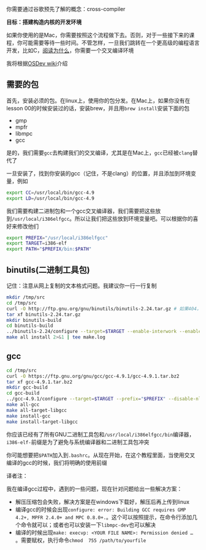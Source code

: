 你需要通过谷歌预先了解的概念：cross-compiler

**目标：搭建构造内核的开发环境**

如果你使用的是Mac，你需要按照这个流程做下去。否则，对于一些接下来的课程，你可能需要等待一些时间。不管怎样，一旦我们跳转在一个更高级的编程语言开发，比如C，[阅读为什么]()，你需要一个交叉编译环境

我将根据[OSDev wiki]()介绍

需要的包
------
首先，安装必须的包。在linux上，使用你的包分发。在Mac上，如果你没有在lesson 00的时候安装过的话，安装brew，并且用`brew install`安装下面的包
- gmp
- mpfr
- libmpc
- gcc

是的，我们需要`gcc`去构建我们的交叉编译，尤其是在Mac上，`gcc`已经被`clang`替代了

一旦安装了，找到你安装的gcc（记住，不是clang）的位置，并且添加到环境变量，例如
```bash
export CC=/usr/local/bin/gcc-4.9
export LD=/usr/local/bin/gcc-4.9
```
我们需要构建二进制包和一个gcc交叉编译器，我们需要把这些放到`/usr/local/i386elfgcc`。所以让我们把这些放到环境变量吧。可以根据你的喜好来修改他们
```bash
export PREFIX="/usr/local/i386elfgcc"
export TARGET=i386-elf
export PATH="$PREFIX/bin:$PATH"
```

binutils(二进制工具包)
-------
记住：注意从网上复制的文本格式问题。我建议你一行一行复制
```bash
mkdir /tmp/src
cd /tmp/src
curl -O http://ftp.gnu.org/gnu/binutils/binutils-2.24.tar.gz # 如果404，查找一个最近的版本
tar xf binutils-2.24.tar.gz
mkdir binutils-build
cd binutils-build
../binutils-2.24/configure --target=$TARGET --enable-interwork --enable-multilib --disable-nls --disable-werror --prefix=$PREFIX 2>&1 | tee configure.log
make all install 2>&1 | tee make.log
```

gcc
-----
```bash
cd /tmp/src
curl -O https://ftp.gnu.org/gnu/gcc/gcc-4.9.1/gcc-4.9.1.tar.bz2
tar xf gcc-4.9.1.tar.bz2
mkdir gcc-build
cd gcc-build
../gcc-4.9.1/configure --target=$TARGET --prefix="$PREFIX" --disable-nls --disable-libssp --enable-languages=c --without-headers
make all-gcc 
make all-target-libgcc 
make install-gcc 
make install-target-libgcc 
```
你应该已经有了所有GNU二进制工具包和`/usr/local/i386elfgcc/bin`编译器，`i386-elf-`前缀是为了避免与系统编译器和二进制工具包冲突

你可能想要把`$PATH`加入到`.bashrc`。从现在开始，在这个教程里面，当使用交叉编译的gcc的时候，我们将明确的使用前缀

译者注：

我在编译gcc过程中，遇到的一些问题，现在针对问题给出一些解决方案：
- 解压压缩包会失败，解决方案是在windows下载好，解压后再上传到linux
- 编译gcc的时候会出现`configure: error: Building GCC requires GMP 4.2+, MPFR 2.4.0+ and MPC 0.8.0+.`。这个可以按照提示，在命令行添加几个命令就可以；或者也可以安装一下`libmpc-dev`也可以解决
- 编译的时候出现`make: execvp: <YOUR FILE NAME>: Permission denied …` 。需要赋权，执行命令`chmod  755 /path/to/yourfile`